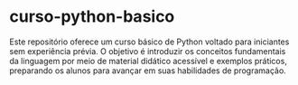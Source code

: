 # curso-python-basico
Este repositório oferece um curso básico de Python voltado para iniciantes sem experiência prévia. O objetivo é introduzir os conceitos fundamentais da linguagem por meio de material didático acessível e exemplos práticos, preparando os alunos para avançar em suas habilidades de programação.
